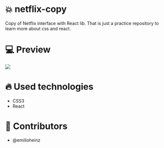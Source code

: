 # :boom: netflix-copy
Copy of Netflix interface with React lib. That is just a practice repository to learn more about css and react.

# :computer: Preview
![](netflix-preview.gif)

# :fire: Used technologies
- CSS3
- React

# :man: Contributors 
- @emilioheinz
